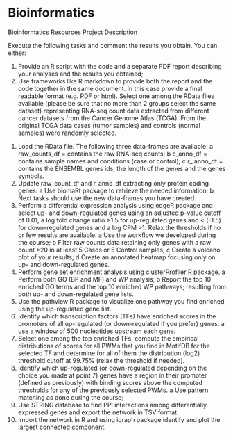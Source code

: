 # Bioinformatics

Bioinformatics Resources Project 
Description

Execute the following tasks and comment the results you obtain. You can either:
1) Provide an R script with the code and a separate PDF report describing your analyses and the results you obtained;
2) Use frameworks like R markdown to provide both the report and the code together in the same document. In this case provide a final readable format (e.g. PDF or html).
Select one among the RData files available (please be sure that no more than 2 groups select the same dataset) representing RNA-seq count data extracted from different cancer datasets from the Cancer Genome Atlas (TCGA). From the original TCGA data cases (tumor samples) and controls (normal samples) were randomly selected.
1. Load the RData file. The following three data-frames are available:
a raw_counts_df = contains the raw RNA-seq counts;
b c_anno_df = contains sample names and conditions (case or control);
c r_ anno_df = contains the ENSEMBL genes ids, the length of the genes and the genes symbols.
2. Update raw_count_df and r_anno_df extracting only protein coding genes:
a Use biomaRt package to retrieve the needed information;
b Next tasks should use the new data-frames you have created.
3. Perform a differential expression analysis using edgeR package and select up- and down-regulated genes using an adjusted p-value cutoff of 0.01, a log fold change ratio >1.5 for up-regulated genes and < (-1.5) for down-regulated genes and a log CPM >1. Relax the thresholds if no or few results are available.
a Use the workflow we developed during the course;
b Filter raw counts data retaining only genes with a raw count >20 in at least 5 Cases or 5 Control samples;
c Create a volcano plot of your results;
d Create an annotated heatmap focusing only on up- and down-regulated genes.
4. Perform gene set enrichment analysis using clusterProfiler R package.
a Perform both GO (BP and MF) and WP analysis;
b Report the top 10 enriched GO terms and the top 10 enriched WP pathways; resulting from both up- and down-regulated gene lists.
5. Use the pathview R package to visualize one pathway you find enriched using the up-regulated gene list.
6. Identify which transcription factors (TFs) have enriched scores in the promoters of all up-regulated (or down-regulated if you prefer) genes.
a use a window of 500 nucleotides upstream each gene.
7. Select one among the top enriched TFs, compute the empirical distributions of scores for all PWMs that you find in MotifDB for the selected TF and determine for all of them the distribution (log2) threshold cutoff at 99.75% (relax the threshold if needed).
8. Identify which up-regulated (or down-regulated depending on the choice you made at point 7) genes have a region in their promoter (defined as previously) with binding scores above the computed thresholds for any of the previously selected PWMs.
a Use pattern matching as done during the course;
9. Use STRING database to find PPI interactions among differentially expressed genes and export the network in TSV format.
10. Import the network in R and using igraph package identify and plot the largest connected component.
